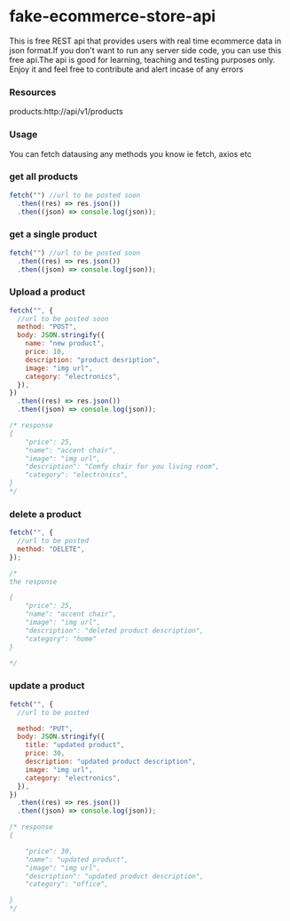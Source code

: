 # fake-ecommerce-store-api

This is free REST api that provides users with real time ecommerce data in json format.If you don't want to run any server side code,
you can use this free api.The api is good for learning, teaching and testing purposes only.
Enjoy it and feel free to contribute and alert incase of any errors

### Resources

products:http://api/v1/products

### Usage

You can fetch datausing any methods you know ie fetch, axios etc

### get all products

```js
fetch("") //url to be posted soon
  .then((res) => res.json())
  .then((json) => console.log(json));
```

### get a single product

```js
fetch("") //url to be posted soon
  .then((res) => res.json())
  .then((json) => console.log(json));
```

### Upload a product

```js
fetch("", {
  //url to be posted soon
  method: "POST",
  body: JSON.stringify({
    name: "new product",
    price: 10,
    description: "product desription",
    image: "img url",
    category: "electronics",
  }),
})
  .then((res) => res.json())
  .then((json) => console.log(json));

/* response
{
    "price": 25,
    "name": "accent chair",
    "image": "img url",
    "description": "Comfy chair for you living room",
    "category": "electronics",
}
*/
```

### delete a product

```js
fetch("", {
  //url to be posted
  method: "DELETE",
});

/*
the response

{
    "price": 25,
    "name": "accent chair",
    "image": "img url",
    "description": "deleted product description",
    "category": "home"
}

*/
```

### update a product

```js
fetch("", {
  //url to be posted

  method: "PUT",
  body: JSON.stringify({
    title: "updated product",
    price: 30,
    description: "updated product description",
    image: "img url",
    category: "electronics",
  }),
})
  .then((res) => res.json())
  .then((json) => console.log(json));

/* response
{

    "price": 30,
    "name": "updated product",
    "image": "img url",
    "description": "updated product description",
    "category": "office",

}
*/
```
